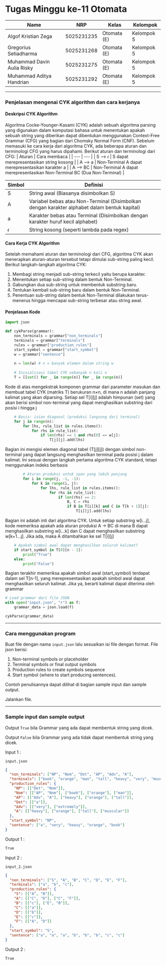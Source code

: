 # Tugas Minggu ke-11 Otomata
| Name           | NRP        | Kelas     | Kelompok    |
| ---            | ---        | ----------| ---         |
| Algof Kristian Zega | 5025231235 | Otomata (E) | Kelompok 5 |
| Gregorius Setiadharma | 5025231268 | Otomata (E) | Kelompok 5 |
| Muhammad Davin Aulia Risky | 5025231275 | Otomata (E) | Kelompok 5 |
| Muhammad Aditya Handrian | 5025231292 | Otomata (E) | Kelompok 5 |

---

### Penjelasan mengenai CYK algorithm dan cara kerjanya

#### Deskripsi CYK Algorithm
Algoritma Cocke-Younger-Kasami (CYK) adalah sebuah algoritma parsing yang digunakan dalam komputasi bahasa untuk menentukan apakah sebuah string yang diberikan dapat dibentukan menggunakan Context-Free Grammar (CFG) yang bagian dari Chomsky Normal Form (CNF). Sebelum memasuki ke cara kerja dari algoritma CYK, ada beberapa aturan dan terminologi CFG yang harus dipahami. Berikut aturan dan terminologi dari CFG:
| Aturan | Cara membaca |
| --- | --- |
| S --> 𝜖 | S dapat merepresentasikan string kosong |
| A --> a | Non-Terminal A dapat merepresentasikan karakter a |
| A --> BC | Non-Terminal A dapat merepresentasikan Non-Terminal BC (Dua Non-Terminal) |

| Simbol | Definisi |
| --- | --- |
| S | String awal (Biasanya disimbolkan S) |
| A | Variabel bebas atau Non-Terminal (Disimbolkan dengan karakter alphabet dalam bentuk kapital) |
| a | Karakter bebas atau Terminal (Disimbolkan dengan karakter huruf kecil alphabet) |
| 𝜖 | String kosong (seperti lambda pada regex) |

#### Cara Kerja CYK Algorithm

Setelah memahami aturan dan terminologi dari CFG, algoritma CYK akan menerapkan aturan-aturan tersebut tetapi dimulai sub-string paling kecil. Berikut langkah-langkah algoritma CYK:
1. Membagi string menjadi sub-string terkecil yaitu berupa karakter.
2. Menentukan setiap sub-string dalam bentuk Non-Terminal.
3. Gabungkan dua sub-string untuk membentuk substring baru.
4. Tentukan kembali sub-string baru dalam bentuk Non-Terminal.
5. Penentuan sub-string dalam bentuk Non-Terminal dilakukan terus-menerus hingga mencapai sub-string terbesar atau string awal. 

#### Penjelasan Kode

```python
import json

def cykParse(grammar):
    non_terminals = grammar["non_terminals"]
    terminals = grammar["terminals"]
    rules = grammar["production_rules"]
    start_symbol = grammar["start_symbol"]
    w = grammar["sentence"]
    
    n = len(w) # n = banyak elemen dalam string w
    
    # Inisialisasi tabel CYK sebanyak n kali n
    T = [[set() for _ in range(n)] for _ in range(n)]
```

Kode di atas mengekstrak komponen grammar dari parameter masukan dan membuat tabel CYK (matriks T) berukuran n×n, di mana n adalah panjang kalimat yang akan diparsing. Setiap sel T[i][j] adalah himpunan (set) yang akan berisi simbol non-terminal yang dapat menghasilkan substring dari posisi i hingga j

```python
    # Basis: isian diagonal (produksi langsung dari terminal)
    for j in range(n):
        for lhs, rule_list in rules.items():
            for rhs in rule_list:
                if len(rhs) == 1 and rhs[0] == w[j]:
                    T[j][j].add(lhs)
```

Bagian ini mengisi elemen diagonal tabel (T[j][j]) dengan simbol non-terminal yang dapat langsung menghasilkan terminal pada posisi j dalam kalimat. Ini sesuai dengan langkah pertama algoritma CYK standard, tetapi menggunakan indeks berbasis

```python
        # Aturan produksi untuk span yang lebih panjang
        for i in range(j, -1, -1):
            for k in range(i, j):
                for lhs, rule_list in rules.items():
                    for rhs in rule_list:
                        if len(rhs) == 2:
                            B, C = rhs
                            if B in T[i][k] and C in T[k + 1][j]:
                                T[i][j].add(lhs)
```

Bagian ini adalah inti dari algoritma CYK. Untuk setiap substring w[i...j], kode memeriksa apakah ada aturan produksi A → BC di mana B dapat menghasilkan substring w[i...k] dan C dapat menghasilkan substring w[k+1...j]. Jika ada, maka A ditambahkan ke sel T[i][j]

```python
    # Apakah simbol awal dapat menghasilkan seluruh kalimat?
    if start_symbol in T[0][n - 1]:
        print("True")
    else:
        print("False")
```

Bagian terakhir memeriksa apakah simbol awal (start_symbol) terdapat dalam sel T[n-1], yang merepresentasikan apakah simbol awal dapat menghasilkan seluruh kalimat. Jika ya, berarti kalimat dapat diterima oleh grammar

```python
# Load grammar dari file JSON
with open("input.json", "r") as f:
    grammar_data = json.load(f)

cykParse(grammar_data)
```

---

### Cara menggunakan program

Buat file dengan nama `input.json` lalu sesuaikan isi file dengan format. File json berisi:
1. Non-terminal symbols or placeholder
2. Terminal symbols or final output symbols
3. Production rules to create symbols sequence
4. Start symbol (where to start producing sentences).

Contoh penulisannya dapat dilihat di bagian sample input dan sample output.

Jalankan file.

---

### Sample input dan sample output

Output `True` bila Grammar yang ada dapat membentuk string yang dicek.

Output `False` bila Grammar yang ada tidak dapat membentuk string yang dicek.

Input 1 :

`input.json`

```json
{
  "non_terminals": ["NP", "Nom", "Det", "AP", "Adv", "A"],
  "terminals": ["book", "orange", "man", "tall", "heavy", "very", "muscular"],
  "production_rules": {
    "NP": [["Det", "Nom"]],
    "Nom": [["AP", "Nom"], ["book"], ["orange"], ["man"]],
    "AP": [["Adv", "A"], ["heavy"], ["orange"], ["tall"]],
    "Det": [["a"]],
    "Adv": [["very"], ["extremely"]],
    "A": [["heavy"], ["orange"], ["tall"], ["muscular"]]
  },
  "start_symbol": "NP",
  "sentence": ["a", "very", "heavy", "orange", "book"]
}
```

Output 1 : 

```txt
True
```

Input 2 :

`input_2.json`

```json
{
  "non_terminals": ["S", "A", "B", "C", "D", "E", "F"],
  "terminals": ["a", "b", "c"],
  "production_rules": {
    "S": [["A", "B"]],
    "A": [["C", "D"], ["C", "F"]],
    "B": [["c"], ["E", "B"]],
    "C": [["a"]],
    "D": [["b"]],
    "E": [["c"]],
    "F": [["A", "D"]]
  },
  "start_symbol": "S",
  "sentence": ["a", "a", "a", "b", "b", "b", "c", "c"]
}
```

Output 2 :

```txt
True
```

